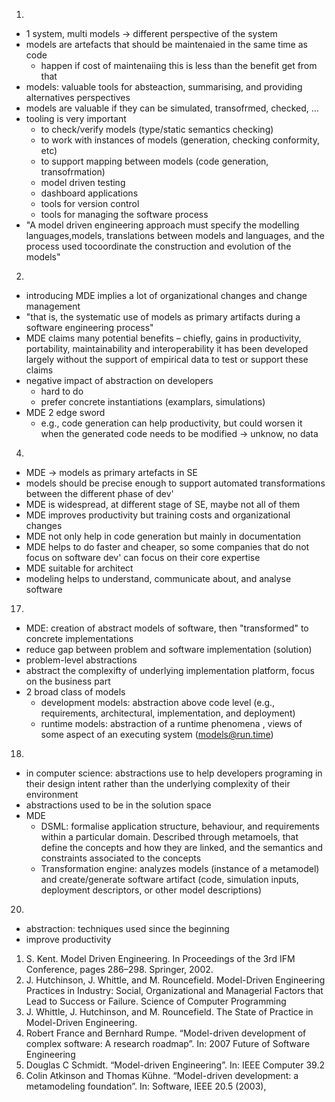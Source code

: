 1.  
- 1 system, multi models -> different perspective of the system
- models are artefacts that should be maintenaied in the same time as code
    - happen if cost of maintenaiing this is less than the benefit get from that 
- models: valuable tools for absteaction, summarising, and providing alternatives perspectives
- models are valuable if they can be simulated, transofrmed, checked, ...
- tooling is very important
    - to check/verify models (type/static semantics checking)
    - to work with instances of models (generation, checking conformity, etc)
    - to support mapping between models (code generation, transofrmation)
    - model driven testing
    - dashboard applications
    - tools for version control
    - tools for managing the software process
- "A model driven engineering approach must specify the modelling languages,models, translations between models and languages, and the process used tocoordinate the construction and evolution of the models"

2. 
- introducing MDE implies a lot of organizational changes and change management
- "that is, the systematic use of models as primary artifacts during a software engineering process"
- MDE claims many potential benefits – chiefly, gains in productivity, portability, maintainability and interoperability it has been developed largely without the support of empirical data to test or support these claims
- negative impact of abstraction on developers
    - hard to do
    - prefer concrete instantiations (examplars, simulations)
- MDE 2 edge sword
    - e.g., code generation can help productivity, but could worsen it when the generated code needs to be modified  -> unknow, no data

4. 
- MDE -> models as primary artefacts in SE
- models should be precise enough to support automated transformations between the different phase of dev'
- MDE is widespread, at different stage of SE, maybe not all of them
- MDE improves productivity but training costs and organizational changes
- MDE not only help in code generation but mainly in documentation
- MDE helps to do faster and cheaper, so some companies that do not focus on software dev' can focus on their core expertise
- MDE suitable for architect
- modeling helps to understand, communicate about, and analyse software

17. 
- MDE: creation of abstract models of software, then "transformed" to concrete implementations
- reduce gap between problem and software implementation (solution)
- problem-level abstractions
- abstract the complexifty of underlying implementation platform, focus on the business part
- 2 broad class of models
    - development models: abstraction above code level (e.g., requirements, architectural, implementation, and deployment)
    - runtime models: abstraction of a runtime phenomena   , views of some aspect of an executing system (models@run.time)

18. 
- in computer science: abstractions use to help developers programing in their design intent rather than the underlying complexity of their environment
- abstractions used to be in the solution space
- MDE
    - DSML: formalise application structure, behaviour, and requirements within a particular domain. Described through metamoels, that define the concepts and how they are linked, and the semantics and constraints associated to the concepts
    - Transformation engine: analyzes models (instance of a metamodel) and create/generate software artifact (code, simulation inputs, deployment descriptors, or other model descriptions)

20. 
- abstraction: techniques used since the beginning
- improve productivity


1. S. Kent. Model Driven Engineering. In Proceedings of the 3rd IFM Conference, pages 286–298. Springer, 2002.
2. J. Hutchinson, J. Whittle, and M. Rouncefield. Model-Driven Engineering Practices in Industry: Social, Organizational and Managerial Factors that Lead to Success or Failure. Science of Computer Programming
4. J. Whittle, J. Hutchinson, and M. Rouncefield. The State of Practice in Model-Driven Engineering.
17. Robert France and Bernhard Rumpe. “Model-driven development of complex software: A research roadmap”. In: 2007 Future of Software Engineering
18. Douglas C Schmidt. “Model-driven Engineering”. In: IEEE Computer 39.2
20. Colin Atkinson and Thomas Kühne. “Model-driven development: a metamodeling foundation”. In: Software, IEEE 20.5 (2003),